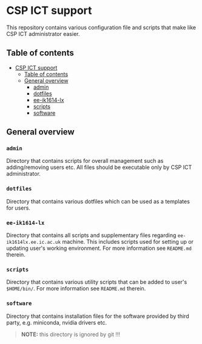 # CSP ICT support
This repository contains various configuration file and scripts that make like CSP ICT administrator easier.

## Table of contents

<!--ts-->
   * [CSP ICT support](#csp-ict-support)
      * [Table of contents](#table-of-contents)
      * [General overview](#general-overview)
         * [admin](#admin)
         * [dotfiles](#dotfiles)
         * [ee-ik1614-lx](#ee-ik1614-lx)
         * [scripts](#scripts)
         * [software](#software)

<!-- Added by: Ilya Kisil, at: 2018-12-03T19:50+00:00 -->

<!--te-->


## General overview

### `admin`
Directory that contains scripts for overall management such as adding/removing users etc. All files should be executable only by CSP ICT administrator.

### `dotfiles`
Directory that contains various dotfiles which can be used as a templates for users.

### `ee-ik1614-lx`
Directory that contains all scripts and supplementary files regarding `ee-ik1614lx.ee.ic.ac.uk` machine. This includes scripts used for setting up or updating user's working environment. For more information see `README.md` therein.

### `scripts`
Directory that contains various utility scripts that can be added to user's `$HOME/bin/`. For more information see `README.md` therein.

### `software`
Directory that contains installation files for the software provided by third party, e.g. miniconda, nvidia drivers etc.
> **NOTE:** this directory is ignored by git !!! 
